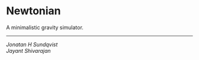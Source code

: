 Newtonian
=========

A minimalistic gravity simulator.

---------

_Jonatan H Sundqvist_  
_Jayant Shivarajan_  